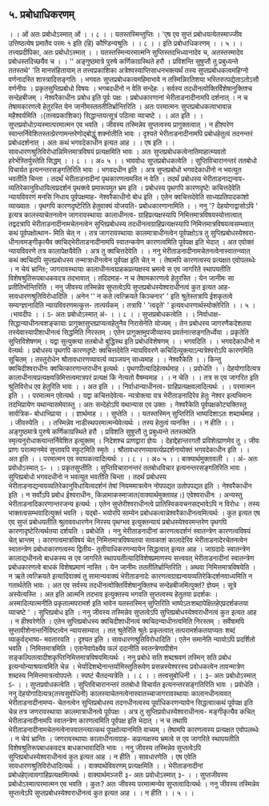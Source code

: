 ## ५. प्रबोधाधिकरणम्
। । ओं अतः प्रबोधोऽस्मात् ओं । । ८ । ।
यतस्तस्मिन्तुप्तिः ।
'एष एव सुप्तं प्रबोधयत्येतस्माज्जीव उत्तिष्ठत्येष प्रमातैव परमः १
इति (हि) कौण्डिन्यश्रुतिः । । ८ । । इति प्रबोधाधिकरणम् । । ५ । ।
तत्त्वप्रदीपिका,
अतः प्रबोधोऽस्मात् । । यतस्तस्मिन्यरमात्मनि सुप्तिस्तदभिध्यानादेव च, अतस्तस्मादेव
प्रबोधस्तदिच्छयैव च । ।
'' अङ्गुष्ठमात्रे पुरुषे कर्णिकाग्रस्थिते हरौ ।
प्रविशन्ति सुषुप्तौ तु प्रबुध्यन्ते ततस्तथे' 'ति मानसंहितायाम् त
तत्त्वप्रकाशिका
अत्रेश्वस्याप्तिसाधनभक्त्यर्थं तस्य सुप्तप्रबोधकत्वमहिग्नो वर्णनादस्ति शास्त्रादिसङ्गतिः ।
भगवतः सुप्तप्रबोधकत्वमहिमाभावे न तस्मिन्निरतिशया भस्तिरुत्पद्येताऽतोऽसौ वर्णनीयः ।
प्रकृतसुप्तिप्रबोधो विषयः । भगबदधीनो न वेति सन्देहः । सर्वस्य तदधीनत्वोक्तिर्विशेषानुक्तिश्च
सन्देहबीजम् । नेश्वरैकाधीनः प्रबोध इति पूर्वः पक्षः । प्रबोधकारणानां भेरीताडनादीनामपि
दर्शनात् । न च तेषामकारणत्वे हेतुरस्ति येन जानीमस्तततीतिर्भ्रान्तिरिति । अतः परमात्मनः
सुप्तप्रबोधकत्वाभावान्न महैश्वर्यमिति ।(तत्त्वप्रकाशिका)
सिद्धान्तयत्सूत्रं पठित्वा व्याचष्टे । । अत इति । । सुप्तप्रवोधोऽप्यस्मात्परमात्मन एव भवति ।
जीवस्य तस्मिन्नेव सुप्तत्वस्य प्रागुक्तत्वात् । न हीश्वरेण स्वान्तर्निवेशितस्तत्प्रेरणामन्तरेणोद्बोद्धुं
शक्नोतीति भावः । दृश्यते भेरीताडनादीनामपि प्रबोधहेतुत्वं तदनन्तरं प्रबोधदर्शनात् । अतः कथं
भगवदेकाधीन इत्यत आह । । एष इति । । सावधारणश्रुतिविरोधान्निमित्तमात्रविषयं प्रत्यक्षमिति
भावः । अतः सुप्तप्रबोधकत्वेनातिमाहात्म्यवतो हरेर्भस्तिर्युस्तेति सिद्धम् । । ८ । । अ० ५ । ।
भाववोधः
सुप्तप्रबोधकत्वेति । सुप्तिविचारानन्तरं ततबोधो विचार्यत इत्यनन्तरसङ्गतिरिति भावः ।
भगवदधीन इति । अत्र सुप्तप्रबोधो भगवदेकाधीनो न भवत्युत भवतीति चिन्ता । तदर्थं
भेरीताडनादीनां पृथकारणत्वमस्ति न वेति । तदर्थं प्रबोधस्य भेरीताडनाद्यन्वय-
व्यतिरेकानुविधायित्वप्रदर्शनं पृथक्त्वे प्रमारूपमुत भ्रम इति । प्रबोधस्य पृथगपि कारणदृष्टेः
कचित्तदेवेति न्यायविवरणं मनसि निधाय पूर्वपक्षमाह- नेश्वरैकाधीनो बोध इति । एतेन
क्वचित्तदेवेति साध्यप्रतिपादकांशो व्याख्यातः । पृथगपि कारणदृष्टेरिति हेतुवाक्यं योजयति-
प्रबोधकारणानामिति । ।
ननु '? देहयोगाद्वासोऽपि ' इत्यत्र कालस्याचेतनत्वेन जागरावस्थायाः कालाधीनत्व-
ग्राहिप्रत्यक्षस्यापि निमित्तमात्रविषयस्योत्तात्वात् तद्वदत्रापि भेरीताडनादीनामचेतनत्वेन
सुप्तिप्रबोधस्य तदधीनत्वग्राहिप्रत्यक्षस्यापि निमित्तमात्रविषयत्वसम्भवात् कथं पूर्वपक्षोत्थान-
मिति चेत् न । तत्र जागरावस्थायाः कालमात्राधीनत्वेन पूर्वपक्षोऽत्र तु सुप्तिप्रबोधस्येश्वरा-
धीनत्वमङ्गीकृत्यैव क्वचिद्भेरीताडनादीनामपि स्वातन्कयेण कारणत्वमिति पूर्वपक्ष इति
भेदात् । अत एवोक्तं न्यायविवरणे तत्र कालापेक्षयैवेति । अत्र तु क्वचित्तदेवेति । ।
ननु भेरीताडनादीनामचेतनत्वेनास्वातन्व्यात् कथं क्वचिदपि सुप्तप्रबोधस्य
तन्मात्राधीनत्वेन पूर्वपक्ष इति चेत् न । तेषामपि कारणत्वस्य प्रत्यक्षत एवोपलब्धेः । न
चेयं भ्रान्तिः; जागरावस्थायाः कालाधीनत्वग्राहकप्रत्यक्षस्य भ्रमत्वे स एव जागरिते
स्थापयतीति विशेषश्रुतिरूपबाधकवदत्र तदभावात् । तदिदमाह- न च तेषामकारणत्वे
हेतुरस्ति । येन जानीमः सा प्रतीतिर्भान्तिरिति । ननु जीवस्य तस्मिन्नेव सुप्तत्वेऽपि
सुप्तप्रबोधस्येश्वराधीनत्वं कुत इत्यत आह- सावधारणश्रुतिविरोधादिति । अनेन '' न कते
त्वत्क्रियते किञ्चनार' ' इति श्रुतेस्तत्रापि ईशकृतत्वे सम्यग्ज्ञानादिति न्यायविवरणमत्कुत्त-
तात्पर्यकम् । तत्रापि ' 'त्वदृते' ' इत्यवधारणार्थस्योक्तेरिति । । ५ । ।भावदीपः
। । ऽ- अतः प्रबोधोऽस्मात् अं- । । ८ । । सुप्तप्रबोधकत्वेति । । निर्वाधाक्ष-
सिद्धान्याधीनत्वशङ्कायाः प्रागुक्तसुप्तप्राप्यत्वहेतुनैव निरासेनेति योज्यम् । तेन प्रबोधस्य
जागरणैकदेशतया तस्येवास्यापीशाधीनत्वं सिद्धमिति निरस्तम् । एतेन प्रागुक्तमुपजीव्यास्य
प्रवर्तनात्सङ्गतिर्ध्येया । प्रकृतेति सुप्तिविशेषणम् । यद्वा सुत्युक्त्या ततबोधो बुद्धिस्थ इति
प्रबोधविशेषणम् । । भगवदिति । । भगवदेकाधीनो न वेत्यर्थः । प्रबोधस्य पृथगपि कारणदृष्टेः
क्वचित्तदेवेति न्यायविवरणे कचिदित्युक्त्याऽन्यत्रेश्वरोऽपि कारणमिति सूचितम् । तस्तुरोधेन
श्रौतावधारणव्यावर्त्य व्यञ्जयन् साध्यमाह । । नेश्वरैकेति । । किन्तु क्वचिदीश्वराधीनः
क्वचित्कारणान्तराधीन इत्यर्थः । पृथगपीत्यादिहेत्वर्थमाह । । प्रवोधेति । । देहयोगादित्यत्र
कालाधीनत्वप्रत्यक्षवन्निमित्तत्वमात्रपरं प्रत्यक्षं किं नेत्यतो वैषम्यमाह । । न चेति । । तत्र स
एव जागरित इति श्रुतिविरोध एव हेतुरिति भावः । । अत इति । । निर्वाधान्याधीनत्व-
ग्राहिप्रत्यक्षवलादित्यर्थः । । परमात्मन इति । । परमात्मन एवेत्यर्थः । यद्वा कचित्तदेवेत्य-
न्यत्रोक्त्या यत्र भेरीताडनादिरेव हेतुः नेश्वर इत्यभिमानः तदभिप्रायेण यथान्यासमेवास्तु ।
अतः सन्देहोऽपि यथान्यास एव उक्तः । नेश्वरैकेति पूर्वपक्षकोट्यक्तिस्तु सार्वत्रिक-
बोधाभिप्राया । । ज्ञार्थमाह । । सुप्तेति । । यतस्तस्मिन् सुप्तिरिति भाष्यदिशाऽतः शब्दार्थमाह
। । जीवस्येति । । तस्मिन्नेव नाडीस्थपरमात्मन्येवेत्यर्थः । तस्य हेतुत्वं व्यनक्ति । । न हीति
। । अङ्गुष्ठमात्रे पुरुषे कर्णिकाग्रस्थिते हरौ । प्रविशति सुषुप्तौ तु प्रबुध्यन्ते ततस्तथेति
स्मृत्यनुरोधाक्त्यान्तर्निवेशित इत्युक्तम् । निदेशश्च प्राणद्वारा ज्ञेयः । देहाद्देहान्तरगतौ
प्रविशेत्प्राणमेव तु । जीवः प्राणः परात्मानमेवं सुप्तावपि स्फुटमिति स्मृतेः ।
श्रौतावधारणव्यावर्त्यप्रदर्शनायोक्तं भगवदेकाधीन इति । । अत इति । । परमात्मन एव
स्वापकत्वादित्यर्थः । । ८ । । अ० ५ । ।
बाक्यार्थमुक्तावली
। । अं- अतः प्रवोधोऽस्मात् ऽ- । । प्रकृतसुप्तीति । सुप्तिविचारानन्तरं ततबोधविचार
इत्यनन्तरसङ्गतिरिति भावः । सुप्तिप्रबोधो भगवदधीनो न भवत्युत भवतीति चिन्ता । तदर्थं
प्रबोधस्य भेरीताडनाद्यन्वयव्यतिरेकानुविधायित्वदर्शनं तेषां नियममात्रत्वेन नोपपद्यत
उतोपपद्यत इति । नेश्वरैकाधीन इति । न सर्वोऽपि प्रबोध ईश्वराधीनः, किन्नामाकस्माजात(वाक्यार्थमुक्तावह।)
एवेश्वराधीनः । अन्यस्तु भेरीताडनादिकारणान्तरजन्य इत्यर्थः । एतेन सुप्तेरीश्वराधीनत्वे
प्रातिस्विकवचनसद्भावेऽपि न विरोधः । तस्य भाक्तत्वसम्भवादित्युक्तं भवति । यद्बो-
भयोरपि साम्येन प्रबोधकत्वान्नेश्वरैकाधीनत्वमित्यर्थः । कुत इत्यत एष एव सुप्तं
प्रबोधयतीति श्रुताववधारणेन निरस्य पृथग्भव इत्युक्तन्यायं प्रबोधस्येश्वरमन्तरेण पृथगपि
कारणादृष्टेरित्यर्थतया दर्शयति । प्रबोधेति । ननु भेरीताडनादीनां कारणत्वदर्शनं
स्वातन्त्रेण कारणत्वविषयं चेत् भ्रान्तम् । कारणत्वमात्रविषयं चेत् निमित्तमात्रविषयतया
सावकाशं कालादेरिव भेरीताडनादेरचेतनत्वेन स्वातन्त्रेण प्रबोधाकारणत्वस्य द्वितीय-
तृतीयाधिकरणन्यायेन सिद्धत्वात् इत्यत आह । जाग्रदादेः स्वातन्त्रेण कालाद्यधीनत्वे
बाधकस्य स एव जागरिते स्थापयतीत्यादिविशेषप्रमाणस्य सत्त्ववत् भेरीताडनादीनां
स्वातन्त्रेण प्रबोधकारणत्वे बाधकं विशेषप्रमाणं नास्ति । येन जानीमः
तततीतिर्भ्रान्तिरिति । अथवा निमित्तमात्रविषयेति । न ऋते त्वत्क्रियते इत्यादिवाक्यं तु
सामान्यवाक्यं भेरीताडनादेः कारणत्वग्राह्यन्वयव्यतिरेकिदर्शनवाध्यमिति न गतार्थतेति
भावः । अत एव सर्वस्य तदधीनत्वोक्तिर्विशेषानुक्तिश्च सन्देहबीजमित्पुक्तं? ज्ञेयम् ।
सूत्रे अस्येत्यस्ति । अत इति आत्मनि तदभाव इत्युक्तस्य भगवति सुप्तत्वस्य हेतुतया
प्रदर्शकः । अस्मादित्यात्मनीति प्रकृतात्मपरामर्श इति भावेन यतस्तस्मिन् सुप्तिरिति
भाष्येऽतःशब्दापेक्षितहेएप्रदर्शकतया व्याचष्टे ' । सुप्तिप्रबोध इति । ननु जीवस्य तस्मिन्नेव
सुप्तत्वेऽपि सुप्तिप्रबोधस्येश्वराधीनत्वं कुत इत्यत आह । न हीश्वरेणेति । एतेन सुप्तिप्रबोधस्य
क्वचिदीशाधीनत्वं क्वचिदन्याधीनत्वमिति निरस्तम् । सर्वेषामपि सुप्तावीशेनान्तर्निविष्टत्वेन
न्यायसाम्यात् । तत् श्रुतेरिति श्रुतेः प्रकृतत्वात् तत्परामर्शकतयाप्यतः शब्दं व्याकुर्वद्भाष्य-
मवतारयति । दृश्यत इति । सावधारणश्रुतिविरोधादिति । एतेन समानेति न्यायोऽपि
प्रदर्शितो भवति । निमित्तमात्रमिति । एतानेवापेक्ष्यैव फलं ददानीति स्वतन्त्रेणापीशेन
सङ्कल्पितत्वादीशकृप्तिनिमित्तमात्रविषयमित्यर्थः । ननु प्रबोधे सति शब्दश्रवणं तस्मिन् सति
प्रबोध इत्यन्योन्याश्रयत्वमिति चेन्न । भेर्यादिशब्देनान्तर्यामिस्तुतिरूपेण प्रसन्नस्येश्वरस्य
प्रवोधकत्वेन तावन्मात्रेण शब्दस्य निमित्तमात्रत्वोपपत्तेः । स्पष्टं चैतदन्यत्रेति । । ८ । ।
तत्त्वसुबोधिनी
। । ३- अतः प्रबोधोऽस्मात् ऽ- । । सुप्तप्रवोधकत्वेति । सुप्तिविचारानन्तरं ततबोधो
विचार्यत इत्यनन्तरसङ्गतिरिति भावः । प्रवोधेति । ननु देहयोगादित्यत्र(तत्त्वसुवोधिनी)
कालस्याचेतनत्वेनास्वातच्चाजागरावस्थायाः कालानधीनत्ववत् भेरीताडनादीनामप्य-
चेतनत्वेन सुप्तिप्रबोधस्य तदनधीनत्वस्य पूर्वाधिकरणन्यायेन सिद्धत्वात्कथं पूर्वपक्ष इति चेन्न
तत्र जणरावस्थायाः कालमात्राधीनत्वे पूर्वपक्षः । अत्र तु सुप्तिप्रवोधस्येश्वराधीनत्व-
मङ्गीकृत्यैव कचित् भेरीताडनादीनामपि स्वातन्त्रेण कारणत्वमिति पूर्वपक्ष इति भेदात् । न
च तथापि भेरीताडनादीनामचेतनत्वेनास्वातन्त्यात्कथं पूपक्षोत्यानमिति वाच्यम् । तेषामपि
कारणत्वस्य प्रत्यक्षत एवोपलब्धेः । न चेयं भ्रान्तिः । जणरावस्थायाः कालाधीनत्वग्राह-
कप्रत्यक्षस्य भ्रमत्वे स एव जागरिते स्थापयतीति विशेषश्रुतिरूपबाधकवदत्र
बाधकाभावादिति भावः । ननु जीवस्य तस्मिन्नेव सुप्तत्वेऽपि सुप्तिप्रबोधस्येश्वराधीनत्वं कुत
इत्यत आह । न हीति । सावधारणेति । एष एवेति सावधारणश्रुतिविरोधादित्यर्थः । ।
वाक्यार्थविवरणम्
प्रत्यक्षमिति । । भेरीताडनादीनां प्रबोधहेएत्वावगाहिप्रत्यक्षमित्यर्थः ।
वाक्यार्थमञ्जरी
३- अतः प्रवोधोऽस्मात् ३- । । सुप्तजीवस्य प्रबोधोऽस्मात्परमात्मन एव भवति ।
कुतः? अतः जीवस्य परमात्मन्येव सुप्तत्वादित्यर्थः । ननु जीवस्य तस्मिन्नेव सुप्तत्वेऽपि
सुप्तप्रबोधस्येश्वराधीनत्वं कुत इत्यत आह । । न हीति । । ५ । ।
